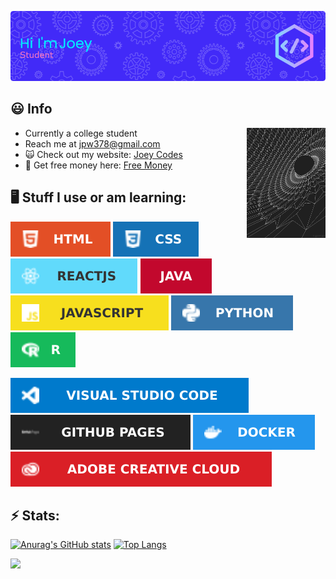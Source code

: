 ![Header](header.png)
## :smiley: Info
<img align="right" width="25%" height="auto" src="./space.gif">

* Currently a college student
* Reach me at jpw378@gmail.com
* 🙀 Check out my website: [Joey Codes](https://joey-codes.github.io/)
* 💸 Get free money here: [Free Money](https://www.youtube.com/watch?v=dQw4w9WgXcQ)

 ## 🖥️ Stuff I use or am learning:

![](HTML.svg) ![](CSS.svg) ![](React.svg) ![](Java.svg) ![](JavaScript.svg) ![](Python.svg) ![](R.svg)

![](vscode.svg) ![](githubpages.svg) ![](docker.svg) ![](adobe.svg)


## ⚡ Stats:
[![Anurag's GitHub stats](https://github-readme-stats.vercel.app/api?username=Joey-Codes&theme=radical&bg_color=45,3000DD,C835D8)](https://github.com/anuraghazra/github-readme-stats)
[![Top Langs](https://github-readme-stats.vercel.app/api/top-langs/?username=Joey-Codes&theme=gruvbox&bg_color=0,C835D8,3000DD)](https://github.com/anuraghazra/github-readme-stats)

![](https://komarev.com/ghpvc/?username=Joey-Codes&color=3000DD&style=for-the-badge)


